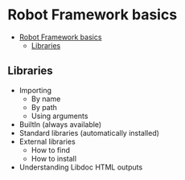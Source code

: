 # Robot Framework basics

- [Robot Framework basics](#robot-framework-basics)
  - [Libraries](#libraries)

## Libraries

- Importing
  - By name
  - By path
  - Using arguments
- BuiltIn (always available)
- Standard libraries (automatically installed)
- External libraries
    - How to find
    - How to install
- Understanding Libdoc HTML outputs
